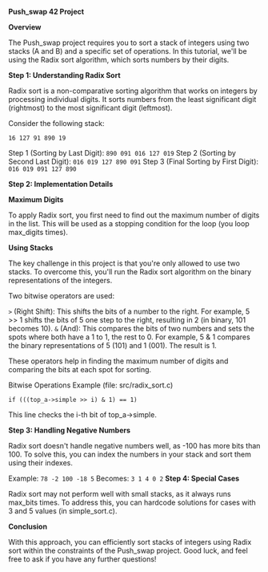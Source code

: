 **Push_swap 42 Project**

**Overview**

The Push_swap project requires you to sort a stack of integers using two stacks (A and B) and a specific set of operations. In this tutorial, we'll be using the Radix sort algorithm, which sorts numbers by their digits.

**Step 1: Understanding Radix Sort**

Radix sort is a non-comparative sorting algorithm that works on integers by processing individual digits. It sorts numbers from the least significant digit (rightmost) to the most significant digit (leftmost).

Consider the following stack:

``16 127 91 890 19``

Step 1 (Sorting by Last Digit):
``
890
091
016
127
019
``
Step 2 (Sorting by Second Last Digit):
``
016
019
127
890
091
``
Step 3 (Final Sorting by First Digit):
``016 019 091 127 890``

**Step 2: Implementation Details**

**Maximum Digits**

To apply Radix sort, you first need to find out the maximum number of digits in the list. This will be used as a stopping condition for the loop (you loop max_digits times).

**Using Stacks**

The key challenge in this project is that you're only allowed to use two stacks. To overcome this, you'll run the Radix sort algorithm on the binary representations of the integers.

Two bitwise operators are used:

``>`` (Right Shift): This shifts the bits of a number to the right. For example, 5 >> 1 shifts the bits of 5 one step to the right, resulting in 2 (in binary, 101 becomes 10).
``&`` (And): This compares the bits of two numbers and sets the spots where both have a 1 to 1, the rest to 0. For example, 5 & 1 compares the binary representations of 5 (101) and 1 (001). The result is 1.

These operators help in finding the maximum number of digits and comparing the bits at each spot for sorting.

Bitwise Operations Example (file: src/radix_sort.c)

``if (((top_a->simple >> i) & 1) == 1)``

This line checks the i-th bit of top_a->simple.

**Step 3: Handling Negative Numbers**

Radix sort doesn't handle negative numbers well, as -100 has more bits than 100. To solve this, you can index the numbers in your stack and sort them using their indexes.

Example:
``
78
-2
100
-18
5
``
Becomes:
``
3
1
4
0
2
``
**Step 4: Special Cases**

Radix sort may not perform well with small stacks, as it always runs max_bits times. To address this, you can hardcode solutions for cases with 3 and 5 values (in simple_sort.c).

**Conclusion**

With this approach, you can efficiently sort stacks of integers using Radix sort within the constraints of the Push_swap project. Good luck, and feel free to ask if you have any further questions!










